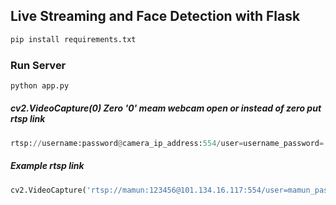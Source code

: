 ## Live Streaming and Face Detection with Flask
 ```python
 pip install requirements.txt
```
### Run Server
  ```python
  python app.py
```
##### cv2.VideoCapture(0) Zero '0' meam webcam open or instead of zero put rtsp link
 ```python
 rtsp://username:password@camera_ip_address:554/user=username_password='password'_channel=channel_number_stream=0.sdp  
 ```
#####  Example rtsp link
 ```python
cv2.VideoCapture('rtsp://mamun:123456@101.134.16.117:554/user=mamun_password=123456_channel=1_stream=0.sdp')
 ```